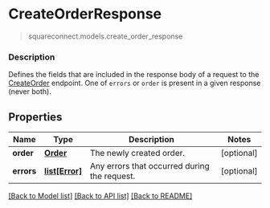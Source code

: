 # CreateOrderResponse
> squareconnect.models.create_order_response

### Description

Defines the fields that are included in the response body of a request to the [CreateOrder](#endpoint-createorder) endpoint.  One of `errors` or `order` is present in a given response (never both).

## Properties
Name | Type | Description | Notes
------------ | ------------- | ------------- | -------------
**order** | [**Order**](Order.md) | The newly created order. | [optional]
**errors** | [**list[Error]**](Error.md) | Any errors that occurred during the request. | [optional]

[[Back to Model list]](../README.md#documentation-for-models) [[Back to API list]](../README.md#documentation-for-api-endpoints) [[Back to README]](../README.md)


